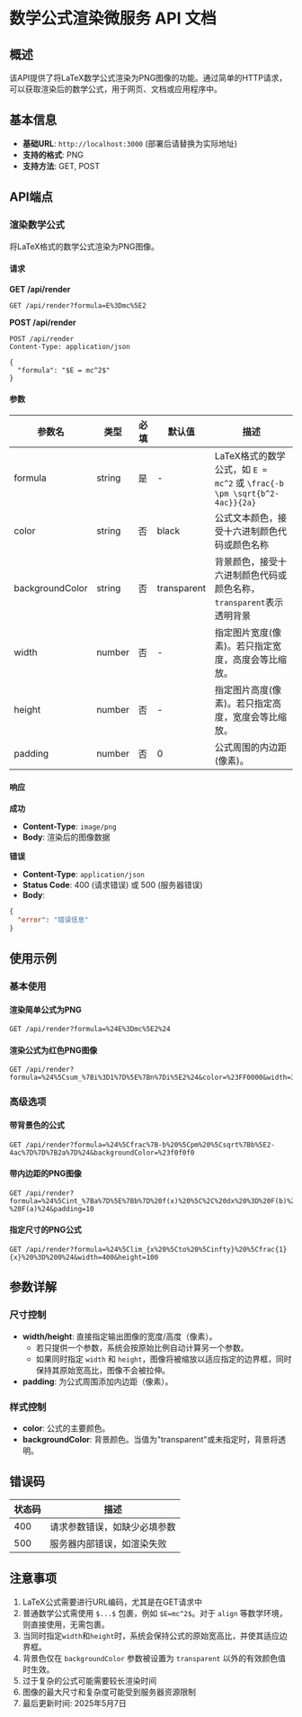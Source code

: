 # 数学公式渲染微服务 API 文档

## 概述

该API提供了将LaTeX数学公式渲染为PNG图像的功能。通过简单的HTTP请求，可以获取渲染后的数学公式，用于网页、文档或应用程序中。

## 基本信息

- **基础URL**: `http://localhost:3000` (部署后请替换为实际地址)
- **支持的格式**: PNG
- **支持方法**: GET, POST

## API端点

### 渲染数学公式

将LaTeX格式的数学公式渲染为PNG图像。

#### 请求

**GET /api/render**

```
GET /api/render?formula=E%3Dmc%5E2
```

**POST /api/render**

```
POST /api/render
Content-Type: application/json

{
  "formula": "$E = mc^2$"
}
```

#### 参数

| 参数名          | 类型   | 必填 | 默认值      | 描述                                                                     |
| --------------- | ------ | ---- | ----------- | ------------------------------------------------------------------------ |
| formula         | string | 是   | -           | LaTeX格式的数学公式，如 `E = mc^2` 或 `\frac{-b \pm \sqrt{b^2-4ac}}{2a}` |
| color           | string | 否   | black       | 公式文本颜色，接受十六进制颜色代码或颜色名称                             |
| backgroundColor | string | 否   | transparent | 背景颜色，接受十六进制颜色代码或颜色名称，`transparent`表示透明背景      |
| width           | number | 否   | -           | 指定图片宽度(像素)。若只指定宽度，高度会等比缩放。                       |
| height          | number | 否   | -           | 指定图片高度(像素)。若只指定高度，宽度会等比缩放。                       |
| padding         | number | 否   | 0           | 公式周围的内边距(像素)。                                                 |

#### 响应

**成功**

* **Content-Type**: `image/png`
* **Body**: 渲染后的图像数据

**错误**

* **Content-Type**: `application/json`
* **Status Code**: 400 (请求错误) 或 500 (服务器错误)
* **Body**:
```json
{
  "error": "错误信息"
}
```

## 使用示例

### 基本使用

#### 渲染简单公式为PNG

```
GET /api/render?formula=%24E%3Dmc%5E2%24
```

#### 渲染公式为红色PNG图像

```
GET /api/render?formula=%24%5Csum_%7Bi%3D1%7D%5E%7Bn%7Di%5E2%24&color=%23FF0000&width=300
```

### 高级选项

#### 带背景色的公式

```
GET /api/render?formula=%24%5Cfrac%7B-b%20%5Cpm%20%5Csqrt%7Bb%5E2-4ac%7D%7D%7B2a%7D%24&backgroundColor=%23f0f0f0
```

#### 带内边距的PNG图像

```
GET /api/render?formula=%24%5Cint_%7Ba%7D%5E%7Bb%7D%20f(x)%20%5C%2C%20dx%20%3D%20F(b)%20-%20F(a)%24&padding=10
```

#### 指定尺寸的PNG公式

```
GET /api/render?formula=%24%5Clim_{x%20%5Cto%20%5Cinfty}%20%5Cfrac{1}{x}%20%3D%200%24&width=400&height=100
```

## 参数详解

### 尺寸控制

- **width/height**: 直接指定输出图像的宽度/高度（像素）。
  - 若只提供一个参数，系统会按原始比例自动计算另一个参数。
  - 如果同时指定 `width` 和 `height`，图像将被缩放以适应指定的边界框，同时保持其原始宽高比，图像不会被拉伸。
- **padding**: 为公式周围添加内边距（像素）。

### 样式控制

- **color**: 公式的主要颜色。
- **backgroundColor**: 背景颜色。当值为"transparent"或未指定时，背景将透明。

## 错误码

| 状态码 | 描述                         |
| ------ | ---------------------------- |
| 400    | 请求参数错误，如缺少必填参数 |
| 500    | 服务器内部错误，如渲染失败   |

## 注意事项

1. LaTeX公式需要进行URL编码，尤其是在GET请求中
2. 普通数学公式需使用 `$...$` 包裹，例如 `$E=mc^2$`。对于 `align` 等数学环境，则直接使用，无需包裹。
3. 当同时指定`width`和`height`时，系统会保持公式的原始宽高比，并使其适应边界框。
4. 背景色仅在 `backgroundColor` 参数被设置为 `transparent` 以外的有效颜色值时生效。
5. 过于复杂的公式可能需要较长渲染时间
6. 图像的最大尺寸和复杂度可能受到服务器资源限制
7. 最后更新时间: 2025年5月7日